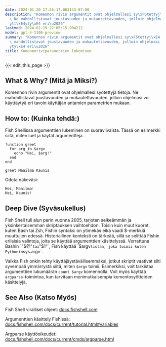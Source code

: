```yaml
---
date: 2024-01-20 17:56:17.063143-07:00
description: "Komennon rivin argumentit ovat ohjelmallesi sy\xF6tettyj\xE4 tietoja.\
  \ Ne mahdollistavat joustavuuden ja mukautettavuuden, jolloin ohjelmasi voi k\xE4\
  ytt\xE4yty\xE4 eri\u2026"
lastmod: 2024-02-19 22:05:15.904212
model: gpt-4-1106-preview
summary: "Komennon rivin argumentit ovat ohjelmallesi sy\xF6tettyj\xE4 tietoja. Ne\
  \ mahdollistavat joustavuuden ja mukautettavuuden, jolloin ohjelmasi voi k\xE4ytt\xE4\
  yty\xE4 eri\u2026"
title: Komennoriviparametrien lukeminen
---
```


{{< edit_this_page >}}

## What & Why? (Mitä ja Miksi?)

Komennon rivin argumentit ovat ohjelmallesi syötettyjä tietoja. Ne mahdollistavat joustavuuden ja mukautettavuuden, jolloin ohjelmasi voi käyttäytyä eri tavoin käyttäjän antamien parametrien mukaan.

## How to: (Kuinka tehdä:)

Fish Shellissa argumenttien lukeminen on suoraviivaista. Tässä on esimerkki siitä, miten luet ja käytät argumentteja.

```Fish Shell
function greet
  for arg in $argv
    echo "Hei, $arg!"
  end
end

greet Maailma Kaunis
```

Odota näkeväsi:

```
Hei, Maailma!
Hei, Kaunis!
```

## Deep Dive (Syväsukellus)

Fish Shell tuli alun perin vuonna 2005, tarjoten selkeämmän ja yksinkertaisemman skriptauksen vaihtoehdon. Toisin kuin muut kuoret, kuten Bash tai Zsh, Fishin syntaksi on ytimekäs eikä vaadi $-merkkiä muuttujien edessä. Historiallinen konteksti on tärkeää, sillä se selittää Fishin erilaisia valintoja, joita se käyttää argumenttien käsittelyssä. Verrattuna Bashin `"$@"` tai `"$1"`, Fish käyttää `$argv` listaa, joka toimii kuten Pythonin `sys.argv`.

Vaikka Fish onkin tehty käyttäjäystävällisemmäksi, jotkut skriptit vaativat silti syvempää ymmärrystä siitä, miten `$argv` toimii. Esimerkiksi, voit tarkistaa argumenttien lukumäärän `count $argv` komennolla. Voit myös käyttää `argparse`-toimintoa, kun tarvitaan monimutkaisempia komentosyötteiden käsittelyjä.

## See Also (Katso Myös)

Fish Shell viralliset ohjeet: [docs.fishshell.com](https://fishshell.com/docs/current/index.html)

Argumenttien käsittely Fishissä: [docs.fishshell.com/docs/current/tutorial.html#variables](https://fishshell.com/docs/current/tutorial.html#variables)

Argparse käyttöoikeudet: [docs.fishshell.com/docs/current/cmds/argparse.html](https://fishshell.com/docs/current/cmds/argparse.html)
